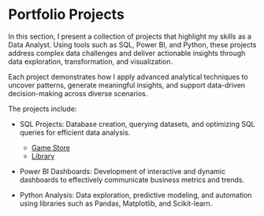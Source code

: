 # Portfolio Projects
In this section, I present a collection of projects that highlight my skills as a Data Analyst. Using tools such as SQL, Power BI, and Python, these projects address complex data challenges and deliver actionable insights through data exploration, transformation, and visualization.

Each project demonstrates how I apply advanced analytical techniques to uncover patterns, generate meaningful insights, and support data-driven decision-making across diverse scenarios.

The projects include:

- SQL Projects: Database creation, querying datasets, and optimizing SQL queries for efficient data analysis.
  - [Game Store](https://github.com/andre-pedro/portfolio/blob/main/game-store.sql)
  - [Library](https://github.com/andre-pedro/portfolio/blob/main/library.sql)
  
- Power BI Dashboards: Development of interactive and dynamic dashboards to effectively communicate business metrics and trends.

- Python Analysis: Data exploration, predictive modeling, and automation using libraries such as Pandas, Matplotlib, and Scikit-learn.
